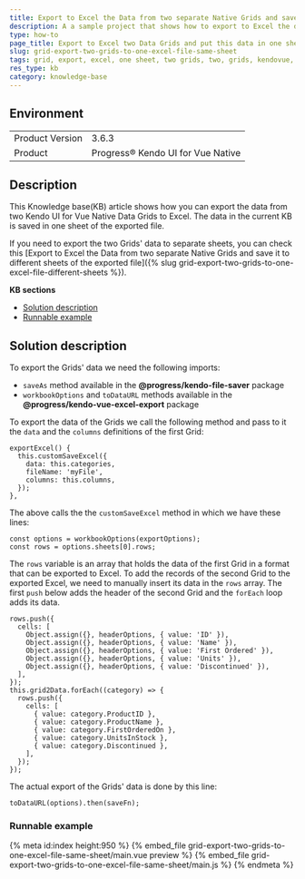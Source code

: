 ```yaml
---
title: Export to Excel the Data from two separate Native Grids and save it in one sheet of the exported file. 
description: A a sample project that shows how to export to Excel the data from two Kendo UI for Vue Native Grids and put this data in one sheet. 
type: how-to
page_title: Export to Excel two Data Grids and put this data in one sheet | Kendo UI for Vue Native Grid
slug: grid-export-two-grids-to-one-excel-file-same-sheet
tags: grid, export, excel, one sheet, two grids, two, grids, kendovue, native
res_type: kb
category: knowledge-base
---
```


## Environment

<table>
    <tbody>
	    <tr>
	    	<td>Product Version</td>
	    	<td>3.6.3</td>
	    </tr>
	    <tr>
	    	<td>Product</td>
	    	<td>Progress® Kendo UI for Vue Native</td>
	    </tr>
    </tbody>
</table>


## Description

This Knowledge base(KB) article shows how you can export the data from two Kendo UI for Vue Native Data Grids to Excel. The data in the current KB is saved in one sheet of the exported file. 

If you need to export the two Grids' data to separate sheets, you can check this [Export to Excel the Data from two separate Native Grids and save it to different sheets of the exported file]({% slug grid-export-two-grids-to-one-excel-file-different-sheets %}).

**KB sections**

* [Solution description](#toc-solution-description)
* [Runnable example](#toc-runnable-example)

## Solution description

To export the Grids' data we need the following imports:
* `saveAs` method available in the **@progress/kendo-file-saver** package
* `workbookOptions` and `toDataURL` methods available in the **@progress/kendo-vue-excel-export** package

To export the data of the Grids we call the following method and pass to it the `data` and the `columns` definitions of the first Grid:

```js-no-run
exportExcel() {
  this.customSaveExcel({
    data: this.categories,
    fileName: 'myFile',
    columns: this.columns,
  });
},
```

The above calls the the `customSaveExcel` method in which we have these lines:
```js-no-run
const options = workbookOptions(exportOptions);
const rows = options.sheets[0].rows;
```
The `rows` variable is an array that holds the data of the first Grid in a format that can be exported to Excel. To add the records of the second Grid to the exported Excel, we need to manually insert its data in the `rows` array. The first `push` below adds the header of the second Grid and the `forEach` loop adds its data.

```js-no-run
rows.push({
  cells: [
    Object.assign({}, headerOptions, { value: 'ID' }),
    Object.assign({}, headerOptions, { value: 'Name' }),
    Object.assign({}, headerOptions, { value: 'First Ordered' }),
    Object.assign({}, headerOptions, { value: 'Units' }),
    Object.assign({}, headerOptions, { value: 'Discontinued' }),
  ],
});
this.grid2Data.forEach((category) => {
  rows.push({
    cells: [
      { value: category.ProductID },
      { value: category.ProductName },
      { value: category.FirstOrderedOn },
      { value: category.UnitsInStock },
      { value: category.Discontinued },
    ],
  });
});
```

The actual export of the Grids' data is done by this line:

```js-no-run
toDataURL(options).then(saveFn);
```

### Runnable example
{% meta id:index height:950 %}
{% embed_file grid-export-two-grids-to-one-excel-file-same-sheet/main.vue preview %}
{% embed_file grid-export-two-grids-to-one-excel-file-same-sheet/main.js %}
{% endmeta %}
